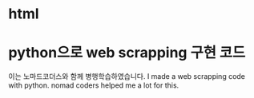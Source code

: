 # html
# python으로 web scrapping 구현 코드

이는 노마드코더스와 함께 병행학습하였습니다.
I made a web scrapping code with python. nomad coders helped me a lot for this.
